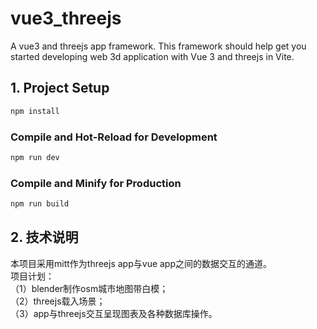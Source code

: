 # vue3_threejs
A vue3 and threejs app framework.
This framework should help get you started developing web 3d application with Vue 3 and threejs in Vite.

## 1. Project Setup

```sh
npm install
```

### Compile and Hot-Reload for Development

```sh
npm run dev
```

### Compile and Minify for Production

```sh
npm run build
```

## 2. 技术说明  
本项目采用mitt作为threejs app与vue app之间的数据交互的通道。  
项目计划：  
（1）blender制作osm城市地图带白模；  
（2）threejs载入场景；  
（3）app与threejs交互呈现图表及各种数据库操作。